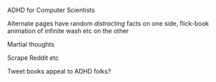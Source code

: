 ADHD for Computer Scientists

Alternate pages have random *distracting* facts on one side, flick-book animation of infinite wash etc on the other


Martial thoughts

Scrape Reddit etc

Tweet books appeal to ADHD folks?